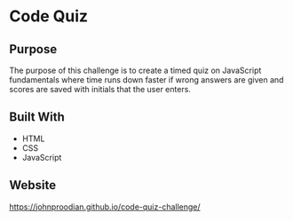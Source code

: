 # Code Quiz

## Purpose
The purpose of this challenge is to create a timed quiz on JavaScript fundamentals where time runs down faster if wrong answers are given and scores are saved with initials that the user enters.

## Built With
* HTML
* CSS
* JavaScript

## Website
https://johnproodian.github.io/code-quiz-challenge/


